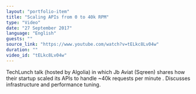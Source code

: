 ```yaml
---
layout: "portfolio-item"
title: "Scaling APIs from 0 to 40k RPM"
type: "Video"
date: "27 September 2017"
language: "English"
guests: ""
source_link: "https://www.youtube.com/watch?v=tELkc8Lv04w"
duration: ""
video_id: "tELkc8Lv04w"
---
```


TechLunch talk (hosted by Algolia) in which Jb Aviat (Sqreen) shares how their startup scaled its APIs to handle ~40k requests per minute . Discusses infrastructure and performance tuning.
